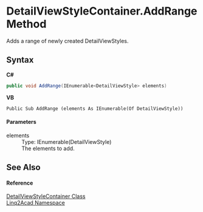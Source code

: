 # DetailViewStyleContainer.AddRange Method 
 

Adds a range of newly created DetailViewStyles.

## Syntax

**C#**<br />
``` C#
public void AddRange(IEnumerable<DetailViewStyle> elements)
```

**VB**<br />
``` VB
Public Sub AddRange (elements As IEnumerable(Of DetailViewStyle))
```


#### Parameters
<dl><dt>elements</dt><dd>Type: IEnumerable(DetailViewStyle)<br />The elements to add.</dd></dl>

## See Also


#### Reference
<a href="T_Linq2Acad_DetailViewStyleContainer.md">DetailViewStyleContainer Class</a><br /><a href="N_Linq2Acad.md">Linq2Acad Namespace</a><br />
